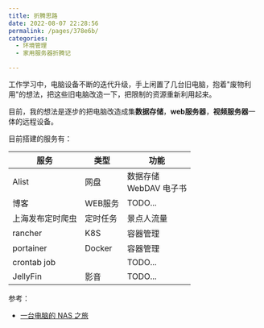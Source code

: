 ```yaml
---
title: 折腾思路
date: 2022-08-07 22:28:56
permalink: /pages/378e6b/
categories: 
  - 环境管理
  - 家用服务器折腾记

---
```


工作学习中，电脑设备不断的迭代升级，手上闲置了几台旧电脑，抱着"废物利用"的想法，把这些旧电脑改造一下，把限制的资源重新利用起来。

目前，我的想法是逐步的把电脑改造成集**数据存储**，**web服务器**，**视频服务器**一体的远程设备。

<!--more-->
<!-- truncate -->

目前搭建的服务有：

| 服务             | 类型     | 功能                        |
| ---------------- | -------- | --------------------------- |
| Alist            | 网盘     | 数据存储<br />WebDAV 电子书 |
| 博客             | WEB服务  | TODO...                     |
| 上海发布定时爬虫 | 定时任务 | 景点人流量                  |
| rancher          | K8S      | 容器管理                    |
| portainer        | Docker   | 容器管理                    |
| crontab job      |          | TODO...                     |
| JellyFin         | 影音     | TODO...                     |

参考：

- [一台电脑的 NAS 之旅](https://tvtv.fun/pc-to-nas/)
